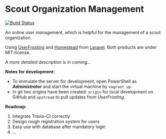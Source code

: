 # Scout Organization Management

[![Build Status](https://travis-ci.com/FForthmann/Stamm-Daten.svg?branch=master)](https://travis-ci.com/FForthmann/Stamm-Daten)

An online user management, which is helpful for the management of a scout organization.

Using [UserFrosting](https://github.com/userfrosting/UserFrosting) and [Homestead](https://github.com/laravel/homestead) from [Laravel](https://github.com/laravel). Both products are under MIT-license.

*A more detailed description is in coming...* 

**Notes for development:**

- To immulate the server for development, open PowerShell as ***Administrator*** and start the virtual machine by `vagrant up`. 
- In git two origins have been created: `origin` for local development on GitHub and `upstream` to pull updates from *UserFrosting*.

**Roadmap:**

1. Integrate Travis-CI correctly 
2. Design rough registration system for users
3. Easy use with database after mandatory login
4. ...  